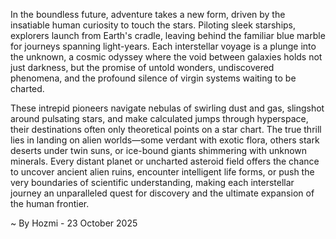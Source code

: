 
In the boundless future, adventure takes a new form, driven by the insatiable human curiosity to touch the stars. Piloting sleek starships, explorers launch from Earth's cradle, leaving behind the familiar blue marble for journeys spanning light-years. Each interstellar voyage is a plunge into the unknown, a cosmic odyssey where the void between galaxies holds not just darkness, but the promise of untold wonders, undiscovered phenomena, and the profound silence of virgin systems waiting to be charted.

These intrepid pioneers navigate nebulas of swirling dust and gas, slingshot around pulsating stars, and make calculated jumps through hyperspace, their destinations often only theoretical points on a star chart. The true thrill lies in landing on alien worlds—some verdant with exotic flora, others stark deserts under twin suns, or ice-bound giants shimmering with unknown minerals. Every distant planet or uncharted asteroid field offers the chance to uncover ancient alien ruins, encounter intelligent life forms, or push the very boundaries of scientific understanding, making each interstellar journey an unparalleled quest for discovery and the ultimate expansion of the human frontier.

~ By Hozmi - 23 October 2025
